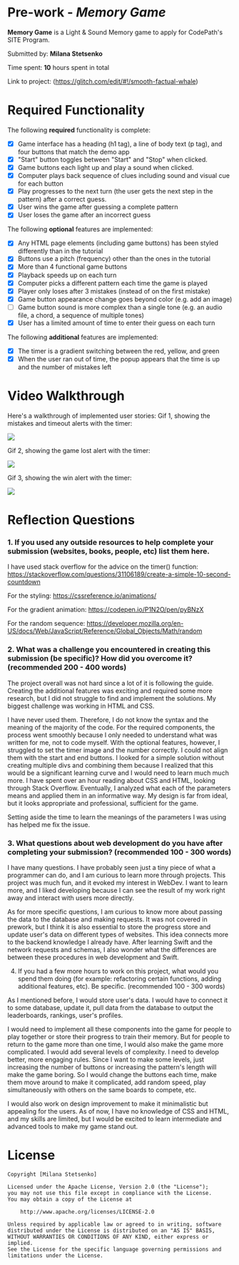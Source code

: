 # Pre-work - *Memory Game*

**Memory Game** is a Light & Sound Memory game to apply for CodePath's SITE Program. 

Submitted by: **Milana Stetsenko**

Time spent: **10** hours spent in total

Link to project: (https://glitch.com/edit/#!/smooth-factual-whale)


# Required Functionality

The following **required** functionality is complete:

* [x] Game interface has a heading (h1 tag), a line of body text (p tag), and four buttons that match the demo app
* [x] "Start" button toggles between "Start" and "Stop" when clicked. 
* [x] Game buttons each light up and play a sound when clicked. 
* [x] Computer plays back sequence of clues including sound and visual cue for each button
* [x] Play progresses to the next turn (the user gets the next step in the pattern) after a correct guess. 
* [x] User wins the game after guessing a complete pattern
* [x] User loses the game after an incorrect guess

The following **optional** features are implemented:

* [x] Any HTML page elements (including game buttons) has been styled differently than in the tutorial
* [x] Buttons use a pitch (frequency) other than the ones in the tutorial
* [x] More than 4 functional game buttons
* [x] Playback speeds up on each turn
* [x] Computer picks a different pattern each time the game is played
* [x] Player only loses after 3 mistakes (instead of on the first mistake)
* [x] Game button appearance change goes beyond color (e.g. add an image)
* [ ] Game button sound is more complex than a single tone (e.g. an audio file, a chord, a sequence of multiple tones)
* [x] User has a limited amount of time to enter their guess on each turn

The following **additional** features are implemented:

- [x] The timer is a gradient switching between the red, yellow, and green
- [x] When the user ran out of time, the popup appears that the time is up and the number of mistakes left

# Video Walkthrough

Here's a walkthrough of implemented user stories:
Gif 1, showing the mistakes and timeout alerts with the timer:


![](https://cdn.glitch.com/58851715-84a9-4992-aab0-f97aeae62535%2Fezgif.com-crop.gif?v=1615035442082)

Gif 2, showing the game lost alert with the timer:

![](https://cdn.glitch.com/58851715-84a9-4992-aab0-f97aeae62535%2Fezgif.com-crop-2.gif?v=1615035589355)

Gif 3, showing the win alert with the timer:

![](https://cdn.glitch.com/58851715-84a9-4992-aab0-f97aeae62535%2Fezgif.com-crop-3.gif?v=1615035678652)






# Reflection Questions
### 1. If you used any outside resources to help complete your submission (websites, books, people, etc) list them here. 


I have used stack overflow for the advice on the timer() function: https://stackoverflow.com/questions/31106189/create-a-simple-10-second-countdown

For the styling: https://cssreference.io/animations/

For the gradient animation:  https://codepen.io/P1N2O/pen/pyBNzX

For the random sequence: https://developer.mozilla.org/en-US/docs/Web/JavaScript/Reference/Global_Objects/Math/random


### 2. What was a challenge you encountered in creating this submission (be specific)? How did you overcome it? (recommended 200 - 400 words) 


The project overall was not hard since a lot of it is following the guide. Creating the additional features was exciting and required some more research, but I did not struggle to find and implement the solutions. My biggest challenge was working in HTML and CSS.

I have never used them. Therefore, I do not know the syntax and the meaning of the majority of the code. For the required components, the process went smoothly because I only needed to understand what was written for me, not to code myself. With the optional features, however, I struggled to set the timer image and the number correctly. I could not align them with the start and end buttons. I looked for a simple solution without creating multiple divs and combining them because I realized that this would be a significant learning curve and I would need to learn much much more. I have spent over an hour reading about CSS and HTML, looking through Stack Overflow. Eventually, I analyzed what each of the parameters means and applied them in an informative way. My design is far from ideal, but it looks appropriate and professional, sufficient for the game. 

Setting aside the time to learn the meanings of the parameters I was using has helped me fix the issue.





### 3. What questions about web development do you have after completing your submission? (recommended 100 - 300 words) 

I have many questions. I have probably seen just a tiny piece of what a programmer can do, and I am curious to learn more through projects. This project was much fun, and it evoked my interest in WebDev. I want to learn more, and I liked developing because I can see the result of my work right away and interact with users more directly. 

As for more specific questions, I am curious to know more about passing the data to the database and making requests. It was not covered in prework, but I think it is also essential to store the progress store and update user's data on different types of websites. This idea connects more to the backend knowledge I already have. After learning Swift and the network requests and schemas, I also wonder what the differences are between these procedures in web development and Swift.





4. If you had a few more hours to work on this project, what would you spend them doing (for example: refactoring certain functions, adding additional features, etc). Be specific. (recommended 100 - 300 words) 

As I mentioned before, I would store user's data.  I would have to connect it to some database, update it, pull data from the database to output the leaderboards, rankings, user's profiles. 

I would need to implement all these components into the game for people to play together or store their progress to train their memory. But for people to return to the game more than one time, I would also make the game more complicated. I would add several levels of complexity. I need to develop better, more engaging rules. Since I want to make some levels, just increasing the number of buttons or increasing the pattern's length will make the game boring. So I would change the buttons each time,  make them move around to make it complicated, add random speed, play simultaneously with others on the same boards to compete, etc.


I would also work on design improvement to make it minimalistic but appealing for the users. As of now, I have no knowledge of CSS and HTML, and my skills are limited, but I would be excited to learn intermediate and advanced tools to make my game stand out.
# License

    Copyright [Milana Stetsenko]

    Licensed under the Apache License, Version 2.0 (the "License");
    you may not use this file except in compliance with the License.
    You may obtain a copy of the License at

        http://www.apache.org/licenses/LICENSE-2.0

    Unless required by applicable law or agreed to in writing, software
    distributed under the License is distributed on an "AS IS" BASIS,
    WITHOUT WARRANTIES OR CONDITIONS OF ANY KIND, either express or implied.
    See the License for the specific language governing permissions and
    limitations under the License.

